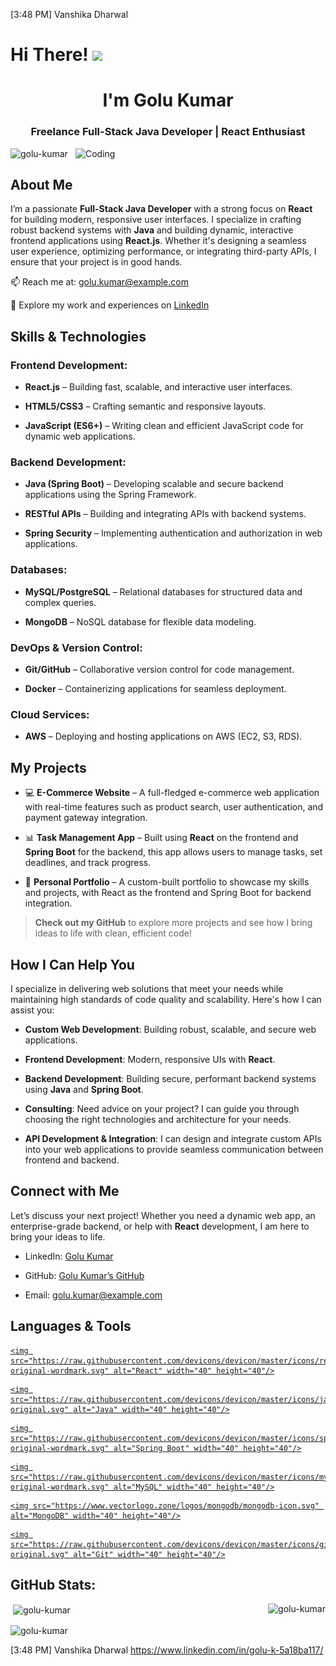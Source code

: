 [3:48 PM] Vanshika Dharwal
# Hi There! <img src="https://raw.githubusercontent.com/MartinHeinz/MartinHeinz/master/wave.gif" width="30px">
 
<h1 align="center">I'm Golu Kumar</h1>

<h3 align="center">Freelance Full-Stack Java Developer | React Enthusiast</h3>
 
<img align="right" alt="Coding" width="400" src="https://cdn.dribbble.com/users/2646423/screenshots/5507196/computer.gif">
 
<p align="left">

  <img src="https://komarev.com/ghpvc/?username=golu-kumar&label=Profile%20views&color=0e75b6&style=flat" alt="golu-kumar" />

</p>
 
## About Me

I’m a passionate **Full-Stack Java Developer** with a strong focus on **React** for building modern, responsive user interfaces. I specialize in crafting robust backend systems with **Java** and building dynamic, interactive frontend applications using **React.js**. Whether it's designing a seamless user experience, optimizing performance, or integrating third-party APIs, I ensure that your project is in good hands.
 
📫 Reach me at: [golu.kumar@example.com](mailto:goluanjali123@gmail.com)  

📄 Explore my work and experiences on [LinkedIn](https://www.linkedin.com/in/golu-k-5a18ba117/)
 
## Skills & Technologies
 
### Frontend Development:

- **React.js** – Building fast, scalable, and interactive user interfaces.

- **HTML5/CSS3** – Crafting semantic and responsive layouts.

- **JavaScript (ES6+)** – Writing clean and efficient JavaScript code for dynamic web applications.
 
### Backend Development:

- **Java (Spring Boot)** – Developing scalable and secure backend applications using the Spring Framework.

- **RESTful APIs** – Building and integrating APIs with backend systems.

- **Spring Security** – Implementing authentication and authorization in web applications.
 
### Databases:

- **MySQL/PostgreSQL** – Relational databases for structured data and complex queries.

- **MongoDB** – NoSQL database for flexible data modeling.
 
### DevOps & Version Control:

- **Git/GitHub** – Collaborative version control for code management.

- **Docker** – Containerizing applications for seamless deployment.
 
### Cloud Services:

- **AWS** – Deploying and hosting applications on AWS (EC2, S3, RDS).
 
## My Projects

- 💻 **E-Commerce Website** – A full-fledged e-commerce web application with real-time features such as product search, user authentication, and payment gateway integration.

- 📊 **Task Management App** – Built using **React** on the frontend and **Spring Boot** for the backend, this app allows users to manage tasks, set deadlines, and track progress.

- 📝 **Personal Portfolio** – A custom-built portfolio to showcase my skills and projects, with React as the frontend and Spring Boot for backend integration.
 
> **Check out my GitHub** to explore more projects and see how I bring ideas to life with clean, efficient code!
 
## How I Can Help You

I specialize in delivering web solutions that meet your needs while maintaining high standards of code quality and scalability. Here's how I can assist you:
 
- **Custom Web Development**: Building robust, scalable, and secure web applications.

- **Frontend Development**: Modern, responsive UIs with **React**.

- **Backend Development**: Building secure, performant backend systems using **Java** and **Spring Boot**.

- **Consulting**: Need advice on your project? I can guide you through choosing the right technologies and architecture for your needs.

- **API Development & Integration**: I can design and integrate custom APIs into your web applications to provide seamless communication between frontend and backend.
 
## Connect with Me

Let’s discuss your next project! Whether you need a dynamic web app, an enterprise-grade backend, or help with **React** development, I am here to bring your ideas to life.  
 
- LinkedIn: [Golu Kumar](https://linkedin.com/in/golu-kumar)  

- GitHub: [Golu Kumar’s GitHub](https://github.com/golu-kumar)  

- Email: [golu.kumar@example.com](mailto:golu.kumar@example.com)
 
## Languages & Tools
 
<p align="left"> 

  <!-- React -->

  <a href="https://react.dev/" target="_blank"> 

    <img src="https://raw.githubusercontent.com/devicons/devicon/master/icons/react/react-original-wordmark.svg" alt="React" width="40" height="40"/>

  </a>
 
  <!-- Java -->

  <a href="https://www.java.com/" target="_blank"> 

    <img src="https://raw.githubusercontent.com/devicons/devicon/master/icons/java/java-original.svg" alt="Java" width="40" height="40"/>

  </a>
 
  <!-- Spring Boot -->

  <a href="https://spring.io/projects/spring-boot" target="_blank"> 

    <img src="https://raw.githubusercontent.com/devicons/devicon/master/icons/spring/spring-original-wordmark.svg" alt="Spring Boot" width="40" height="40"/>

  </a>
 
  <!-- MySQL -->

  <a href="https://www.mysql.com/" target="_blank"> 

    <img src="https://raw.githubusercontent.com/devicons/devicon/master/icons/mysql/mysql-original-wordmark.svg" alt="MySQL" width="40" height="40"/>

  </a>
 
  <!-- MongoDB -->

  <a href="https://www.mongodb.com/" target="_blank"> 

    <img src="https://www.vectorlogo.zone/logos/mongodb/mongodb-icon.svg" alt="MongoDB" width="40" height="40"/>

  </a>
 
  <!-- Git -->

  <a href="https://github.com/" target="_blank"> 

    <img src="https://raw.githubusercontent.com/devicons/devicon/master/icons/git/git-original.svg" alt="Git" width="40" height="40"/>

  </a>

</p>
 
## GitHub Stats:

<p><img align="right" src="https://github-readme-stats.vercel.app/api/top-langs?username=golu-kumar&show_icons=true&locale=en&layout=compact" alt="golu-kumar" /></p>
 
<p>&nbsp;<img align="center" src="https://github-readme-stats.vercel.app/api?username=golu-kumar&show_icons=true&locale=en" alt="golu-kumar" /></p>
 
<p><img align="center" src="https://github-readme-streak-stats.herokuapp.com/?user=golu-kumar&" alt="golu-kumar" /></p>

[3:48 PM] Vanshika Dharwal
https://www.linkedin.com/in/golu-k-5a18ba117/
